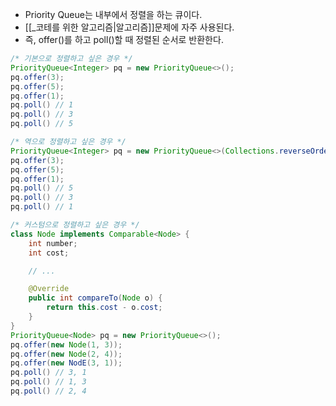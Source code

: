 - Priority Queue는 내부에서 정렬을 하는 큐이다.
- [[_코테를 위한 알고리즘|알고리즘]]문제에 자주 사용된다.
- 즉, offer()를 하고 poll()할 때 정렬된 순서로 반환한다.

```java
/* 기본으로 정렬하고 싶은 경우 */
PriorityQueue<Integer> pq = new PriorityQueue<>();
pq.offer(3);
pq.offer(5);
pq.offer(1);
pq.poll() // 1
pq.poll() // 3
pq.poll() // 5

/* 역으로 정렬하고 싶은 경우 */
PriorityQueue<Integer> pq = new PriorityQueue<>(Collections.reverseOrder());
pq.offer(3);
pq.offer(5);
pq.offer(1);
pq.poll() // 5
pq.poll() // 3
pq.poll() // 1

/* 커스텀으로 정렬하고 싶은 경우 */
class Node implements Comparable<Node> {
	int number;
	int cost;

	// ...

	@Override
	public int compareTo(Node o) {
		return this.cost - o.cost;
	}
}
PriorityQueue<Node> pq = new PriorityQueue<>();
pq.offer(new Node(1, 3));
pq.offer(new Node(2, 4));
pq.offer(new NodE(3, 1));
pq.poll() // 3, 1
pq.poll() // 1, 3
pq.poll() // 2, 4
```